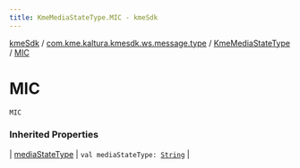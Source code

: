 ```yaml
---
title: KmeMediaStateType.MIC - kmeSdk
---
```


[kmeSdk](../../index.html) / [com.kme.kaltura.kmesdk.ws.message.type](../index.html) / [KmeMediaStateType](index.html) / [MIC](./-m-i-c.html)

# MIC

`MIC`

### Inherited Properties

| [mediaStateType](media-state-type.html) | `val mediaStateType: `[`String`](https://kotlinlang.org/api/latest/jvm/stdlib/kotlin/-string/index.html) |

